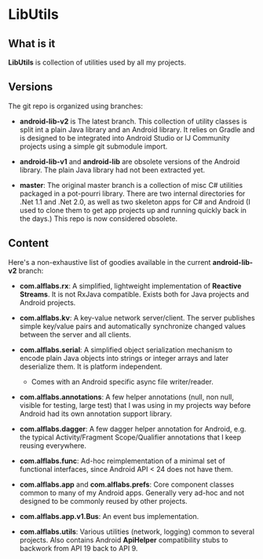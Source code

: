 # LibUtils

## What is it

__LibUtils__ is collection of utilities used by all my projects.

## Versions

The git repo is organized using branches:

* __android-lib-v2__ is The latest branch.
    This collection of utility classes is split int a plain Java
    library and an Android library.
    It relies on Gradle and is designed to be integrated into Android
    Studio or IJ Community projects using a simple git submodule import.

* __android-lib-v1__ and __android-lib__ are obsolete versions of the
    Android library. The plain Java library had not been extracted yet.

* __master__: The original master branch is a collection of misc C#
    utilities packaged in a pot-pourri library.
    There are two internal directories for .Net 1.1 and .Net 2.0,
    as well as two skeleton apps for C# and Android (I used to clone
    them to get app projects up and running quickly back in the days.)
    This repo is now considered obsolete.

## Content

Here's a non-exhaustive list of goodies available in the current
__android-lib-v2__ branch:

 * __com.alflabs.rx__: A simplified, lightweight implementation of
   __Reactive Streams__. It is not RxJava compatible. Exists both for
   Java projects and Android projects.

* __com.alflabs.kv__: A key-value network server/client. The server
    publishes simple key/value pairs and automatically synchronize
    changed values between the server and all clients.

* __com.alflabs.serial__: A simplified object serialization mechanism
    to encode plain Java objects into strings or integer arrays and
    later deserialize them. It is platform independent.
  * Comes with an Android specific async file writer/reader.

* __com.alflabs.annotations__: A few helper annotations (null, non
    null, visible for testing, large test) that I was using in my
    projects way before Android had its own annotation support library.

* __com.alflabs.dagger__: A few dagger helper annotation for Android,
    e.g. the typical Activity/Fragment Scope/Qualifier annotations
    that I keep reusing everywhere.

* __com.alflabs.func__: Ad-hoc reimplementation of a minimal set of
    functional interfaces, since Android API < 24 does not have them.

* __com.alflabs.app__ and __com.alflabs.prefs__: Core component classes
    common to many of my Android apps. Generally very ad-hoc and not
    designed to be commonly reused by other projects.

* __com.alflabs.app.v1.Bus__: An event bus implementation.

* __com.alflabs.utils__: Various utilities (network, logging) common
    to several projects. Also contains Android __ApiHelper__
    compatibility stubs to backwork from API 19 back to API 9.

